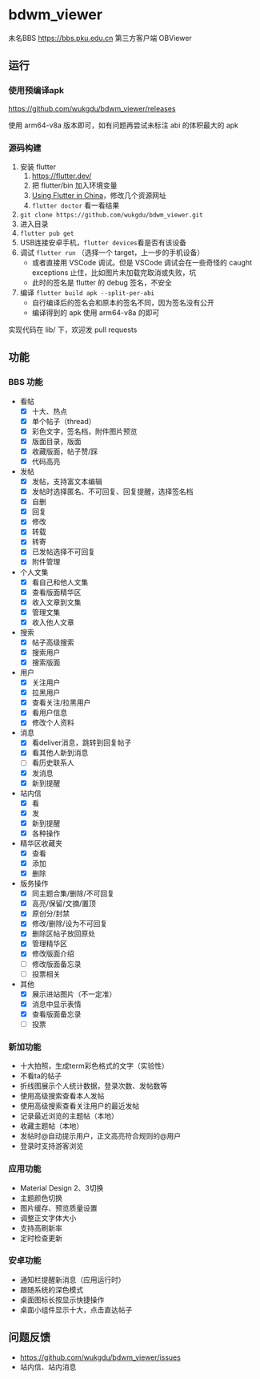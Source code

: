 # bdwm_viewer

未名BBS
https://bbs.pku.edu.cn
第三方客户端
OBViewer

## 运行

### 使用预编译apk
https://github.com/wukgdu/bdwm_viewer/releases

使用 arm64-v8a 版本即可，如有问题再尝试未标注 abi 的体积最大的 apk

### 源码构建
1. 安装 flutter 
    1. https://flutter.dev/
    2. 把 flutter/bin 加入环境变量
    3. [Using Flutter in China](https://docs.flutter.dev/community/china)，修改几个资源网址
    4. `flutter doctor` 看一看结果
2. `git clone https://github.com/wukgdu/bdwm_viewer.git`
3. 进入目录
4. `flutter pub get`
5. USB连接安卓手机，`flutter devices`看是否有该设备
6. 调试 `flutter run` （选择一个 target，上一步的手机设备）
    - 或者直接用 VSCode 调试。但是 VSCode 调试会在一些奇怪的 caught exceptions 止住，比如图片未加载完取消或失败，坑
    - 此时的签名是 flutter 的 debug 签名，不安全
7. 编译 `flutter build apk --split-per-abi`
    - 自行编译后的签名会和原本的签名不同，因为签名没有公开
    - 编译得到的 apk 使用 arm64-v8a 的即可

实现代码在 lib/ 下，欢迎发 pull requests

## 功能
### BBS 功能
- 看帖
    - [x] 十大、热点
    - [x] 单个帖子（thread）
    - [x] 彩色文字，签名档，附件图片预览
    - [x] 版面目录，版面
    - [x] 收藏版面，帖子赞/踩
    - [x] 代码高亮
- 发帖
    - [x] 发帖，支持富文本编辑
    - [x] 发帖时选择匿名、不可回复、回复提醒，选择签名档
    - [x] 自删
    - [x] 回复
    - [x] 修改
    - [x] 转载
    - [x] 转寄
    - [x] 已发帖选择不可回复
    - [x] 附件管理
- 个人文集
    - [x] 看自己和他人文集
    - [x] 查看版面精华区
    - [x] 收入文章到文集
    - [x] 管理文集
    - [x] 收入他人文章
- 搜索
    - [x] 帖子高级搜索
    - [x] 搜索用户
    - [x] 搜索版面
- 用户
    - [x] 关注用户
    - [x] 拉黑用户
    - [x] 查看关注/拉黑用户
    - [x] 看用户信息
    - [x] 修改个人资料
- 消息
    - [x] 看deliver消息，跳转到回复帖子
    - [x] 看其他人新到消息
    - [ ] 看历史联系人
    - [x] 发消息
    - [x] 新到提醒
- 站内信
    - [x] 看
    - [x] 发
    - [x] 新到提醒
    - [x] 各种操作
- 精华区收藏夹
    - [x] 查看
    - [x] 添加
    - [x] 删除
- 版务操作
    - [x] 同主题合集/删除/不可回复
    - [x] 高亮/保留/文摘/置顶
    - [x] 原创分/封禁
    - [x] 修改/删除/设为不可回复
    - [x] 删除区帖子放回原处
    - [x] 管理精华区
    - [x] 修改版面介绍
    - [ ] 修改版面备忘录
    - [ ] 投票相关
- 其他
    - [x] 展示进站图片（不一定准）
    - [x] 消息中显示表情
    - [x] 查看版面备忘录
    - [ ] 投票

### 新加功能
- 十大拍照，生成term彩色格式的文字（实验性）
- 不看ta的帖子
- 折线图展示个人统计数据，登录次数、发帖数等
- 使用高级搜索查看本人发帖
- 使用高级搜索查看关注用户的最近发帖
- 记录最近浏览的主题帖（本地）
- 收藏主题帖（本地）
- 发帖时@自动提示用户，正文高亮符合规则的@用户
- 登录时支持游客浏览

### 应用功能
- Material Design 2、3切换
- 主题颜色切换
- 图片缓存、预览质量设置
- 调整正文字体大小
- 支持高刷新率
- 定时检查更新

### 安卓功能
- 通知栏提醒新消息（应用运行时）
- 跟随系统的深色模式
- 桌面图标长按显示快捷操作
- 桌面小组件显示十大，点击直达帖子

## 问题反馈
- https://github.com/wukgdu/bdwm_viewer/issues
- 站内信、站内消息
